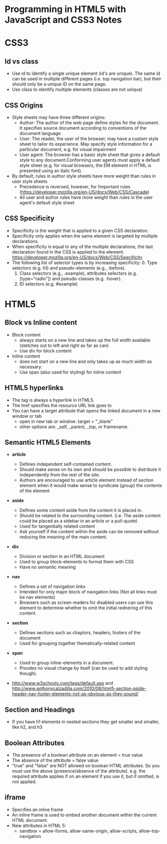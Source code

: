 # Programming in HTML5 with JavaScript and CSS3 Notes

# CSS3

## Id vs class
- Use id to identify a single unique element (id's are unique). The same id can be used in multiple different pages (i.e. top navigation bar), but their should only be a unique ID on the same page. 
- Use class to identify multiple elements (classes are not unique)

## CSS Origins
- Style sheets may have three different origins:
  - Author: The author of the web page define styles for the document. It specifies source document according to conventions of the document language
  - User: The reader, the user of the browser, may have a custom style sheet to tailor its experience. May specify style information for a particular document, e.g. for visual impairment
  - User agent: The browser has a basic style sheet that gives a default style to any document.Conforming user agents must apply a default style sheet (e.g. for visual browsers, the EM element in HTML is presented using an italic font). 
- By default, rules in author style sheets have more weight than rules in user style sheets
  - Precedence is reversed, however, for !important rules (https://developer.mozilla.org/en-US/docs/Web/CSS/Cascade)
  - All user and author rules have more weight than rules in the user agent's default style sheet

## CSS Specificity
- Specificity is the weight that is applied to a given CSS declaration. 
- Specificity only applies when the same element is targeted by multiple declarations. 
- When specificity is equal to any of the multiple declarations, the last declaration found in the CSS is applied to the element. https://developer.mozilla.org/en-US/docs/Web/CSS/Specificity
- The following list of selector types is by increasing specificity:
  0. Type selectors (e.g. h1) and pseudo-elements (e.g., :before).
  1. Class selectors (e.g., .example), attributes selectors (e.g. [type="radio"]) and pseudo-classes (e.g. :hover).
  2. ID selectors (e.g. #example)

# HTML5

## Block vs Inline content
- Block content 
  - always starts on a new line and takes up the full width available (stetches out to left and right as far as can)
  - Use div for block content
- Inline content
  - does not start on a new line and only takes up as much width as necessary.
  - Use span (also used for styling) for inline content

## HTML5 hyperlinks
- The <a> tag is always a hyperlink in HTML5. 
- The href specifies the resource URL link goes to
- You can have a target attribute that opens the linked document in a new window or tab
  - open in new tab or window: target = "_blank"
  - other options are: _self, _parent, _top, or framename. 

## Semantic HTML5 Elements
- **article**
  - Defines independent self-contained content. 
  - Should make sense on its own and should be possible to distribute it independently from the rest of the site.
  - Authors are encouraged to use article element instead of section element when it would make sense to syndicate (group) the contents of the element
- **aside**
  - Defines some content aside from the content it is placed in. 
  - Should be related to the surrounding content. (i.e. The aside content could be placed as a sidebar in an article or a pull-quote)
  - Used for tangentially related content
  - Ask yourself if the content within the aside can be removed without reducing the meaning of the main content. 
- **div**
  - Division or section in an HTML document
  - Used to group block-elements to format them with CSS
  - Have no semantic meaning
- **nav**
  - Defines a set of navigation links
  - Intended for only major block of navigation links (Not all links must be nav elements)
  - Browsers such as screen readers for disabled users can use this element to determine whether to omit the initial rednering of this content.
- **section**
  - Defines sections such as chaptors, headers, footers of the document
  - Used for grouping together thematically-related content
- **span**
  - Used to group inline-elements in a document. 
  - Provdes no visual change by itself (can be used to add styling though).

- http://www.w3schools.com/tags/default.asp and http://www.anthonycalzadilla.com/2010/08/html5-section-aside-header-nav-footer-elements-not-as-obvious-as-they-sound/

## Section and Headings
- If you have h1 elements in nested sections they get smaller and smaller, like h2, and h3

## Boolean Attributes
 - The presence of a boolean attribute on an element = true value
 - The absence of the attribute = false value
 - "true" and "false" are NOT allowed on boolean HTML attributes. So you must use the above (presence/absence of the attribute). e.g. the required attribute applies if on an element if you use it, but if omitted, is not applied. 

## iframe
- Specifies an inline frame
- An inline frame is used to embed another document within the current HTML document. 
- New attributes in HTML 5:
  - sandbox = allow-forms, allow-same-origin, allow-scripts, allow-top-navigation

